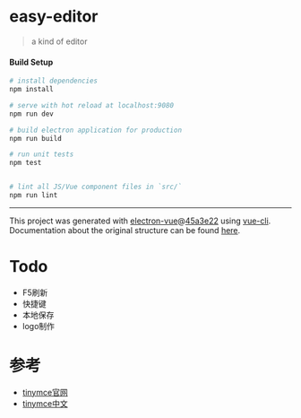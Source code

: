 # easy-editor

> a kind of editor

#### Build Setup

``` bash
# install dependencies
npm install

# serve with hot reload at localhost:9080
npm run dev

# build electron application for production
npm run build

# run unit tests
npm test


# lint all JS/Vue component files in `src/`
npm run lint

```

---

This project was generated with [electron-vue](https://github.com/SimulatedGREG/electron-vue)@[45a3e22](https://github.com/SimulatedGREG/electron-vue/tree/45a3e224e7bb8fc71909021ccfdcfec0f461f634) using [vue-cli](https://github.com/vuejs/vue-cli). Documentation about the original structure can be found [here](https://simulatedgreg.gitbooks.io/electron-vue/content/index.html).


# Todo
- F5刷新
- 快捷键
- 本地保存
- logo制作

# 参考

- [tinymce官网](https://www.tiny.cloud/docs/api/tinymce.html/tinymce.html.writer/)
- [tinymce中文](http://tinymce.ax-z.cn/plugins/paste.php)
